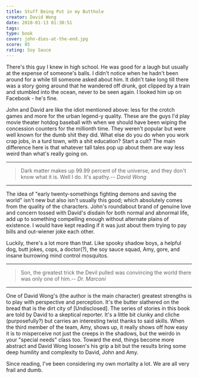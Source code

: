 ```yaml
---
title: Stuff Being Put in my Butthole
creator: David Wong
date: 2018-01-13 01:30:51
tags:
type: book
cover: john-dies-at-the-end.jpg
score: 85
rating: Soy Sauce
---
```

There's this guy I knew in high school. He was good for a laugh but usually at the expense of someone's balls. I didn't notice when he hadn't been around for a while till someone asked about him. It didn't take long till there was a story going around that he wandered off drunk, got clipped by a train and stumbled into the ocean, never to be seen again. I looked him up on Facebook - he's fine. 

John and David are like the idiot mentioned above: less for the crotch games and more for the urban legend-y quality. These are the guys I'd play movie theater hotdog baseball with when we should have been wiping the concession counters for the millionth time. They weren't popular but were well known for the dumb shit they did. What else do you do when you work crap jobs, in a turd town, with a shit education? Start a cult? The main difference here is that whatever tall tales pop up about them are way less weird than what's really going on.

---

> Dark matter makes up 99.99 percent of the universe, and they don't know what it is. Well I do. It's apathy.<cite>-- David Wong</cite>

---

The idea of "early twenty-somethings fighting demons and saving the world" isn't new but also isn't usually this good; which absolutely comes from the quality of the characters. John's roundabout brand of genuine love and concern tossed with David's disdain for both normal and abnormal life, add up to something compelling enough without alternate plains of existence. I would have kept reading if it was just about them trying to pay bills and out-wiener joke each other.

Luckily, there's a lot more than that.  Like spooky shadow boys, a helpful dog, butt jokes, cops, a doctor(?), the soy sauce squad, Amy, gore, and insane burrowing mind control mosquitos.

---

> Son, the greatest trick the Devil pulled was convincing the world there was only one of him.<cite>-- Dr. Marconi</cite>

---

One of David Wong's (the author is the main character) greatest strengths is to play with perspective and perception. It's the butter slathered on the bread that is the dirt city of [Undisclosed]. The series of stories in this book are told by David to a skeptical reporter. It's a little bit clunky and cliche (purposefully?) but carries an interesting twist thanks to said skills. When the third member of the team, Amy, shows up, it really shows off how easy it is to misperceive not just the creeps in the shadows, but the weirdo in your "special needs" class too. Toward the end, things become more abstract and David Wong loosen's his grip a bit but the results bring some deep humility and complexity to David, John and Amy.

Since reading, I've been considering my own mortality a lot. We are all very frail and dumb.